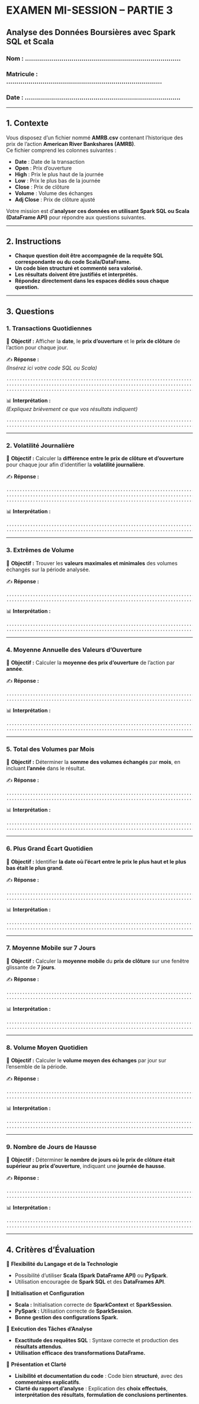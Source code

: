 # **EXAMEN MI-SESSION – PARTIE 3**  
## **Analyse des Données Boursières avec Spark SQL et Scala**  

### **Nom :** .............................................................................  
### **Matricule :** .............................................................................  
### **Date :** .............................................................................  

---

## **1. Contexte**  

Vous disposez d’un fichier nommé **AMRB.csv** contenant l’historique des prix de l’action **American River Bankshares (AMRB)**.  
Ce fichier comprend les colonnes suivantes :  

- **Date** : Date de la transaction  
- **Open** : Prix d’ouverture  
- **High** : Prix le plus haut de la journée  
- **Low** : Prix le plus bas de la journée  
- **Close** : Prix de clôture  
- **Volume** : Volume des échanges  
- **Adj Close** : Prix de clôture ajusté  

Votre mission est d’**analyser ces données en utilisant Spark SQL ou Scala (DataFrame API)** pour répondre aux questions suivantes.

---

## **2. Instructions**  

- **Chaque question doit être accompagnée de la requête SQL correspondante ou du code Scala/DataFrame.**  
- **Un code bien structuré et commenté sera valorisé.**  
- **Les résultats doivent être justifiés et interprétés.**  
- **Répondez directement dans les espaces dédiés sous chaque question.**  

---

## **3. Questions**  

### **1. Transactions Quotidiennes**
📌 **Objectif :** Afficher la **date**, le **prix d’ouverture** et le **prix de clôture** de l’action pour chaque jour.  

✍ **Réponse :**  
_(Insérez ici votre code SQL ou Scala)_

```
..............................................................................................................
..............................................................................................................
..............................................................................................................
```

📊 **Interprétation :**  
_(Expliquez brièvement ce que vos résultats indiquent)_

```
..............................................................................................................
..............................................................................................................
```

---

### **2. Volatilité Journalière**
📌 **Objectif :** Calculer la **différence entre le prix de clôture et d’ouverture** pour chaque jour afin d’identifier la **volatilité journalière**.  

✍ **Réponse :**  
```
..............................................................................................................
..............................................................................................................
..............................................................................................................
```

📊 **Interprétation :**  
```
..............................................................................................................
..............................................................................................................
```

---

### **3. Extrêmes de Volume**
📌 **Objectif :** Trouver les **valeurs maximales et minimales** des volumes échangés sur la période analysée.  

✍ **Réponse :**  
```
..............................................................................................................
..............................................................................................................
```

📊 **Interprétation :**  
```
..............................................................................................................
..............................................................................................................
```

---

### **4. Moyenne Annuelle des Valeurs d’Ouverture**
📌 **Objectif :** Calculer la **moyenne des prix d’ouverture** de l’action par **année**.  

✍ **Réponse :**  
```
..............................................................................................................
..............................................................................................................
```

📊 **Interprétation :**  
```
..............................................................................................................
..............................................................................................................
```

---

### **5. Total des Volumes par Mois**
📌 **Objectif :** Déterminer la **somme des volumes échangés** par **mois**, en incluant **l’année** dans le résultat.  

✍ **Réponse :**  
```
..............................................................................................................
..............................................................................................................
```

📊 **Interprétation :**  
```
..............................................................................................................
..............................................................................................................
```

---

### **6. Plus Grand Écart Quotidien**
📌 **Objectif :** Identifier **la date où l’écart entre le prix le plus haut et le plus bas était le plus grand**.  

✍ **Réponse :**  
```
..............................................................................................................
..............................................................................................................
```

📊 **Interprétation :**  
```
..............................................................................................................
..............................................................................................................
```

---

### **7. Moyenne Mobile sur 7 Jours**
📌 **Objectif :** Calculer la **moyenne mobile** du **prix de clôture** sur une fenêtre glissante de **7 jours**.  

✍ **Réponse :**  
```
..............................................................................................................
..............................................................................................................
```

📊 **Interprétation :**  
```
..............................................................................................................
..............................................................................................................
```

---

### **8. Volume Moyen Quotidien**
📌 **Objectif :** Calculer le **volume moyen des échanges** par jour sur l’ensemble de la période.  

✍ **Réponse :**  
```
..............................................................................................................
..............................................................................................................
```

📊 **Interprétation :**  
```
..............................................................................................................
..............................................................................................................
```

---

### **9. Nombre de Jours de Hausse**
📌 **Objectif :** Déterminer **le nombre de jours où le prix de clôture était supérieur au prix d’ouverture**, indiquant une **journée de hausse**.  

✍ **Réponse :**  
```
..............................................................................................................
..............................................................................................................
```

📊 **Interprétation :**  
```
..............................................................................................................
..............................................................................................................
```

---

## **4. Critères d’Évaluation**  

📌 **Flexibilité du Langage et de la Technologie**  
- Possibilité d’utiliser **Scala (Spark DataFrame API)** ou **PySpark**.  
- Utilisation encouragée de **Spark SQL** et des **DataFrames API**.  

📌 **Initialisation et Configuration**  
- **Scala :** Initialisation correcte de **SparkContext** et **SparkSession**.  
- **PySpark :** Utilisation correcte de **SparkSession**.  
- **Bonne gestion des configurations Spark.**  

📌 **Exécution des Tâches d’Analyse**  
- **Exactitude des requêtes SQL** : Syntaxe correcte et production des **résultats attendus**.  
- **Utilisation efficace des transformations DataFrame.**  

📌 **Présentation et Clarté**  
- **Lisibilité et documentation du code** : Code bien **structuré**, avec des **commentaires explicatifs**.  
- **Clarté du rapport d’analyse** : Explication des **choix effectués**, **interprétation des résultats**, **formulation de conclusions pertinentes**.  

